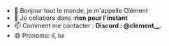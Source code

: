 - 👋 Bonjour tout le monde, je m'appelle Clément
- 💞️ Je collabore dans :**rien pour l'instant**
- 📫 Comment me contacter : **Discord : @clement__.**
- 😄 Pronoms: il, lui
